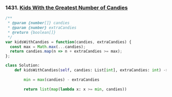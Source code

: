 ### 1431. [Kids With the Greatest Number of Candies](https://leetcode.com/problems/kids-with-the-greatest-number-of-candies/)
```javascript
/**
 * @param {number[]} candies
 * @param {number} extraCandies
 * @return {boolean[]}
 */
var kidsWithCandies = function(candies, extraCandies) {
  const max = Math.max(...candies);
  return candies.map(n => n + extraCandies >= max);
};
```

```python
class Solution:
    def kidsWithCandies(self, candies: List[int], extraCandies: int) -> List[bool]:
        
        min = max(candies) - extraCandies
        
        return list(map(lambda x: x >= min, candies))
```
